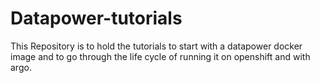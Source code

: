 # Datapower-tutorials

This Repository is to hold the tutorials to start with a datapower docker image and to go through the life cycle of running it on openshift and with argo.
